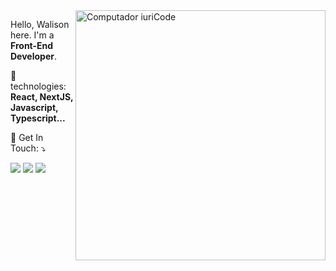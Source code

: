 <img src="https://raw.githubusercontent.com/MicaelliMedeiros/micaellimedeiros/master/image/computer-illustration.png" min-width="400px" max-width="400px" width="400px" align="right" alt="Computador iuriCode">

<p align="left"> 
  Hello, Walison here. I'm a <strong>Front-End Developer</strong>.<br>
</p>

<p align="left">
  🦄 technologies: <strong>React, NextJS, Javascript, Typescript...</strong>
</p>

<p align="left">
  💌 Get In Touch: ⤵️
</p>

<p align="left">
  <a href="mailto:contact@walisontsx.com" alt="Email">
  <img src="https://img.shields.io/badge/-Email-FF0000?style=flat-square&labelColor=FF0000&logo=gmail&logoColor=white&link=contact@walisontsx.com" /></a>

  <a href="https://www.linkedin.com/in/walisonteodoro/" alt="Linkedin">
  <img src="https://img.shields.io/badge/-Linkedin-0e76a8?style=flat-square&logo=Linkedin&logoColor=white&link=https://www.linkedin.com/in/walisonteodoro/" /></a>

  <a href="http://walisontsx.com" alt="my website link">
    <img src="https://img.shields.io/badge/-%F0%9F%92%BB%20website-blueviolet">
  </a>
</p>
